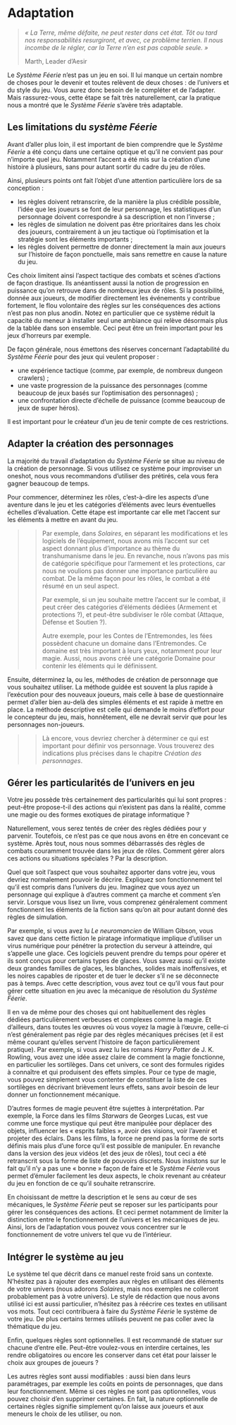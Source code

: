 # Adaptation

> *« La Terre, même défaite, ne peut rester dans cet état. Tôt ou tard nos responsabilités resurgiront, et avec, ce problème terrien. Il nous incombe de le régler, car la Terre n’en est pas capable seule. »*
>
> Marth, Leader d’Aesir

Le *Système Féerie* n’est pas un jeu en soi. Il lui manque un certain nombre de choses pour le devenir et toutes relèvent de deux choses : de l’univers et du style du jeu. Vous aurez donc besoin de le compléter et de l’adapter. Mais rassurez-vous, cette étape se fait très naturellement, car la pratique nous a montré que le *Système Féerie* s’avère très adaptable.

## Les limitations du *système Féerie*

Avant d’aller plus loin, il est important de bien comprendre que le *Système Féerie* a été conçu dans une certaine optique et qu’il ne convient pas pour n’importe quel jeu. Notamment l’accent a été mis sur la création d’une histoire à plusieurs, sans pour autant sortir du cadre du jeu de rôles.

Ainsi, plusieurs points ont fait l’objet d’une attention particulière lors de sa conception :
* les règles doivent retranscrire, de la manière la plus crédible possible, l’idée que les joueurs se font de leur personnage, les statistiques d’un personnage doivent correspondre à sa description et non l’inverse ;
* les règles de simulation ne doivent pas être prioritaires dans les choix des joueurs, contrairement à un jeu tactique où l’optimisation et la stratégie sont les éléments importants ;
* les règles doivent permettre de donner directement la main aux joueurs sur l’histoire de façon ponctuelle, mais sans remettre en cause la nature du jeu.

Ces choix limitent ainsi l’aspect tactique des combats et scènes d’actions de façon drastique. Ils anéantissent aussi la notion de progression en puissance qu’on retrouve dans de nombreux jeux de rôles. Si la possibilité, donnée aux joueurs, de modifier directement les événements y contribue fortement, le flou volontaire des règles sur les conséquences des actions n’est pas non plus anodin. Notez en particulier que ce système réduit la capacité du meneur à installer seul une ambiance qui relève désormais plus de la tablée dans son ensemble. Ceci peut être un frein important pour les jeux d’horreurs par exemple.

De façon générale, nous émettons des réserves concernant l’adaptabilité du *Système Féerie* pour des jeux qui veulent proposer :
* une expérience tactique (comme, par exemple, de nombreux dungeon crawlers) ;
* une vaste progression de la puissance des personnages (comme beaucoup de jeux basés sur l’optimisation des personnages) ;
* une confrontation directe d’échelle de puissance (comme beaucoup de jeux de super héros).

Il est important pour le créateur d’un jeu de tenir compte de ces restrictions.

## Adapter la création des personnages

La majorité du travail d’adaptation du *Système Féerie* se situe au niveau de la création de personnage. Si vous utilisez ce système pour improviser un oneshot, nous vous recommandons d’utiliser des prétirés, cela vous fera gagner beaucoup de temps.

Pour commencer, déterminez les rôles, c’est-à-dire les aspects d’une aventure dans le jeu et les catégories d’éléments avec leurs éventuelles échelles d’évaluation. Cette étape est importante car elle met l’accent sur les éléments à mettre en avant du jeu.

>> Par exemple, dans *Solaires*, en séparant les modifications et les logiciels de l’équipement, nous avons mis l’accent sur cet aspect donnant plus d’importance au thème du transhumanisme dans le jeu. En revanche, nous n’avons pas mis de catégorie spécifique pour l’armement et les protections, car nous ne voulions pas donner une importance particulière au combat. De la même façon pour les rôles, le combat a été résumé en un seul aspect.
>>
>> Par exemple, si un jeu souhaite mettre l’accent sur le combat, il peut créer des catégories d’éléments dédiées (Armement et protections ?), et peut-être subdiviser le rôle combat (Attaque, Défense et Soutien ?).
>>
>> Autre exemple, pour les Contes de l’Entremondes, les fées possèdent chacune un domaine dans l’Entremondes. Ce domaine est très important à leurs yeux, notamment pour leur magie. Aussi, nous avons créé une catégorie Domaine pour contenir les éléments qui le définissent.

Ensuite, déterminez la, ou les, méthodes de création de personnage que vous souhaitez utiliser. La méthode guidée est souvent la plus rapide à l’exécution pour des nouveaux joueurs, mais celle à base de questionnaire permet d’aller bien au-delà des simples éléments et est rapide à mettre en place. La méthode descriptive est celle qui demande le moins d’effort pour le concepteur du jeu, mais, honnêtement, elle ne devrait servir que pour les personnages non-joueurs.

>> Là encore, vous devriez chercher à déterminer ce qui est important pour définir vos personnage. Vous trouverez des indications plus précises dans le chapitre *Création des personnages*.

## Gérer les particularités de l’univers en jeu

Votre jeu possède très certainement des particularités qui lui sont propres : peut-être propose-t-il des actions qui n’existent pas dans la réalité, comme une magie ou des formes exotiques de piratage informatique ?

Naturellement, vous serez tentés de créer des règles dédiées pour y parvenir. Toutefois, ce n’est pas ce que nous avons en être en concevant ce système. Après tout, nous nous sommes débarrassés des règles de combats couramment trouvée dans les jeux de rôles. Comment gérer alors ces actions ou situations spéciales ? Par la description.

Quel que soit l’aspect que vous souhaitez apporter dans votre jeu, vous devriez normalement pouvoir le décrire. Expliquez son fonctionnement tel qu’il est compris dans l’univers du jeu. Imaginez que vous ayez un personnage qui explique à d’autres comment ça marche et comment s’en servir. Lorsque vous lisez un livre, vous comprenez généralement comment fonctionnent les éléments de la fiction sans qu’on ait pour autant donné des règles de simulation.

Par exemple, si vous avez lu *Le neuromancien* de William Gibson, vous savez que dans cette fiction le piratage informatique implique d’utiliser un virus numérique pour pénétrer la protection du serveur à atteindre, qui s’appelle une glace. Ces logiciels peuvent prendre du temps pour opérer et ils sont conçus pour certains types de glaces. Vous savez aussi qu’il existe deux grandes familles de glaces, les blanches, solides mais inoffensives, et les noires capables de riposter et de tuer le decker s’il ne se déconnecte pas à temps. Avec cette description, vous avez tout ce qu’il vous faut pour gérer cette situation en jeu avec la mécanique de résolution du *Système Féerie*.

Il en va de même pour des choses qui ont habituellement des règles dédiées particulièrement verbeuses et complexes comme la magie. Et d’ailleurs, dans toutes les œuvres où vous voyez la magie à l’œuvre, celle-ci n’est généralement pas régie par des règles mécaniques précises (et il est même courant qu’elles servent l’histoire de façon particulièrement pratique). Par exemple, si vous avez lu les romans *Harry Potter* de J. K. Rowling, vous avez une idée assez claire de comment la magie fonctionne, en particulier les sortilèges. Dans cet univers, ce sont des formules rigides à connaître et qui produisent des effets simples. Pour ce type de magie, vous pouvez simplement vous contenter de constituer la liste de ces sortilèges en décrivant brièvement leurs effets, sans avoir besoin de leur donner un fonctionnement mécanique.

D’autres formes de magie peuvent être sujettes à interprétation. Par exemple, la Force dans les films *Starwars* de Georges Lucas, est vue comme une force mystique qui peut être manipulée pour déplacer des objets, influencer les « esprits faibles », avoir des visions, voir l’avenir et projeter des éclairs. Dans les films, la force ne prend pas la forme de sorts définis mais plus d’une force qu’il est possible de manipuler. En revanche dans la version des jeux vidéos (et des jeux de rôles), tout ceci a été retranscrit sous la forme de liste de pouvoirs discrets. Nous insistons sur le fait qu’il n’y a pas une « bonne » façon de faire et le *Système Féerie* vous permet d’émuler facilement les deux aspects, le choix revenant au créateur du jeu en fonction de ce qu’il souhaite retranscrire.

En choisissant de mettre la description et le sens au cœur de ses mécaniques, le *Système Féerie* peut se reposer sur les participants pour gérer les conséquences des actions. Et ceci permet notamment de limiter la distinction entre le fonctionnement de l’univers et les mécaniques de jeu. Ainsi, lors de l’adaptation vous pouvez vous concentrer sur le fonctionnement de votre univers tel que vu de l’intérieur.

## Intégrer le système au jeu

Le système tel que décrit dans ce manuel reste froid sans un contexte. N’hésitez pas à rajouter des exemples aux règles en utilisant des éléments de votre univers (nous adorons *Solaires*, mais nos exemples ne colleront probablement pas à votre univers). Le style de rédaction que nous avons utilisé ici est aussi particulier, n’hésitez pas à réécrire ces textes en utilisant vos mots. Tout ceci contribuera à faire du *Système Féerie* le système de votre jeu. De plus certains termes utilisés peuvent ne pas coller avec la thématique du jeu.

Enfin, quelques règles sont optionnelles. Il est recommandé de statuer sur chacune d’entre elle. Peut-être voulez-vous en interdire certaines, les rendre obligatoires ou encore les conserver dans cet état pour laisser le choix aux groupes de joueurs ?

Les autres règles sont aussi modifiables : aussi bien dans leurs paramétrages, par exemple les coûts en points de personnages, que dans leur fonctionnement. Même si ces règles ne sont pas optionnelles, vous pouvez choisir d’en supprimer certaines. En fait, la nature optionnelle de certaines règles signifie simplement qu’on laisse aux joueurs et aux meneurs le choix de les utiliser, ou non.